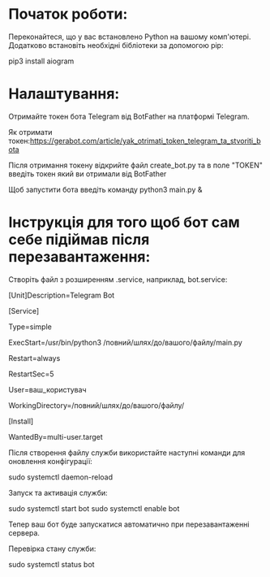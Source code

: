# Початок роботи:

Переконайтеся, що у вас встановлено Python на вашому комп'ютері. Додатково встановіть необхідні бібліотеки за допомогою pip:


pip3 install aiogram

# Налаштування:

Отримайте токен бота Telegram від BotFather на платформі Telegram.

Як отримати токен:https://gerabot.com/article/yak_otrimati_token_telegram_ta_stvoriti_bota

Після отримання токену відкрийте файл create_bot.py та в поле "TOKEN" введіть токен який ви отримали від BotFather

Щоб запустити бота введіть команду python3 main.py &

# Інструкція для того щоб бот сам себе підіймав після перезавантаження:
Створіть файл з розширенням .service, наприклад, bot.service:


[Unit]Description=Telegram Bot


[Service]


Type=simple


ExecStart=/usr/bin/python3 /повний/шлях/до/вашого/файлу/main.py


Restart=always


RestartSec=5


User=ваш_користувач


WorkingDirectory=/повний/шлях/до/вашого/файлу/


[Install]


WantedBy=multi-user.target



Після створення файлу служби використайте наступні команди для оновлення конфігурації:

sudo systemctl daemon-reload

Запуск та активація служби:

sudo systemctl start bot
sudo systemctl enable bot

Тепер ваш бот буде запускатися автоматично при перезавантаженні сервера.

Перевірка стану служби:

sudo systemctl status bot
